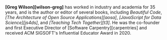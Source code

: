 ---
---

**<span i="Wilson, Greg">[Greg Wilson][wilson-greg]</span>** has worked in industry and academia for 35 years,
and is the author or editor of several books,
including *Beautiful Code*,
*[The Architecture of Open Source Applications][aosa]*,
*[JavaScript for Data Science][js4ds]*,
and *[Teaching Tech Together][t3]*.
He was the co-founder and first Executive Director of [Software Carpentry][carpentries]
and received ACM SIGSOFT's Influential Educator Award in 2020.
